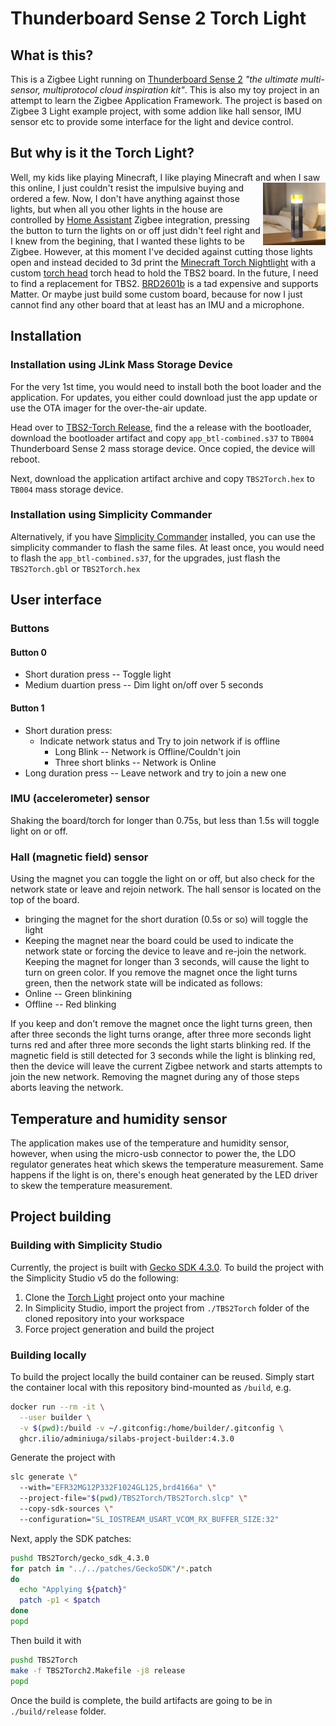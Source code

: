 # Thunderboard Sense 2 Torch Light

## What is this?

This is a Zigbee Light running on [Thunderboard Sense 2](https://www.silabs.com/documents/public/user-guides/ug309-sltb004a-user-guide.pdf) *"the ultimate multi-sensor, multiprotocol cloud inspiration kit"*. This is also my toy project in an attempt to learn the Zigbee Application Framework. The project is based on Zigbee 3 Light example project, with some addion like hall sensor, IMU sensor etc to provide some interface for the light and device control.

## But why is it the Torch Light?

Well, my kids like playing Minecraft, I like playing Minecraft and when I saw this <img align="right" width="100" height="100" src="Docs/Media/minecraft-torch-toy.png">
online, I just couldn't resist the impulsive buying and ordered a few. Now, I don't have anything against those lights, but when all you other lights in the house are controlled by [Home Assistant](https://www.home-assistant.io/) Zigbee integration, pressing the button to turn the lights on or off just didn't feel right and I knew from the begining, that I wanted these lights to be Zigbee. However, at this moment I've decided against cutting those lights open and instead decided to 3d print the [Minecraft Torch Nightlight][3d Source Torch Light] with a custom [torch head](3D%20Models/TBS2-Torch-head.stl) torch head to hold the TBS2 board. In the future, I need to find a replacement for TBS2. [BRD2601b](https://www.silabs.com/documents/public/user-guides/ug524-brd2601b-user-guide.pdf) is a tad expensive and supports Matter. Or maybe just build some custom board, because for now I just cannot find any other board that at least has an IMU and a microphone.

## Installation

### Installation using JLink Mass Storage Device

For the very 1st time, you would need to install both the boot loader and the application. For updates, you either could download just the app update or use the OTA imager for the over-the-air update.

Head over to [TBS2-Torch Release](https://github.com/Adminiuga/TBS2Torch/releases), find the a release with the bootloader, download the bootloader artifact and copy `app_btl-combined.s37` to `TB004` Thunderboard Sense 2 mass storage device. Once copied, the device will reboot.

Next, download the application artifact archive and copy `TBS2Torch.hex` to `TB004` mass storage device.

### Installation using Simplicity Commander

Alternatively, if you have [Simplicity Commander][Simplicity Commander] installed, you can use the simplicity commander to flash the same files. At least once, you would need to flash the `app_btl-combined.s37`, for the upgrades, just flash the `TBS2Torch.gbl` or `TBS2Torch.hex`

## User interface

### Buttons

#### Button 0

- Short duration press -- Toggle light
- Medium duartion press -- Dim light on/off over 5 seconds

#### Button 1

- Short duration press:
  - Indicate network status and Try to join network if is offline
    - Long Blink -- Network is Offline/Couldn't join
    - Three short blinks -- Network is Online
- Long duration press -- Leave network and try to join a new one

### IMU (accelerometer) sensor

Shaking the board/torch for longer than 0.75s, but less than 1.5s will toggle light on or off.

### Hall (magnetic field) sensor

Using the magnet you can toggle the light on or off, but also check for the network state or leave and rejoin network.
The hall sensor is located on the top of the board.

- bringing the magnet for the short duration (0.5s or so) will toggle the light
- Keeping the magnet near the board could be used to indicate the network state or forcing the device to leave and re-join the network. Keeping the magnet for longer than 3 seconds, will cause the light to turn on green color. If you remove the magnet once the light turns green, then the network state will be indicated as follows:
- Online -- Green blinkining
- Offline -- Red blinking

If you keep and don't remove the magnet once the light turns green, then after three seconds the light turns orange, after three more seconds light turns red and after three more seconds the light starts blinking red. If the magnetic field is still detected for 3 seconds while the light is blinking red, then the device will leave the current Zigbee network and starts attempts to join the new network. Removing the magnet during any of those steps aborts leaving the network.

## Temperature and humidity sensor

The application makes use of the temperature and humidity sensor, however, when using the micro-usb connector to power the, the LDO regulator generates heat which skews the temperature measurement. Same happens if the light is on, there's enough heat generated by the LED driver to skew the temperature measurement.

## Project building

### Building with Simplicity Studio

Currently, the project is built with [Gecko SDK 4.3.0][Current Gecko SDK]. To build the project with the Simplicity Studio v5 do the following:

1. Clone the [Torch Light][Torch Light GH] project onto your machine
2. In Simplicity Studio, import the project from `./TBS2Torch` folder of the cloned repository into your workspace
3. Force project generation and build the project

### Building locally

To build the project locally the build container can be reused. Simply start the container local with this repository bind-mounted as `/build`, e.g.

```bash
docker run --rm -it \
  --user builder \
  -v $(pwd):/build -v ~/.gitconfig:/home/builder/.gitconfig \
  ghcr.ilio/adminiuga/silabs-project-builder:4.3.0
```

Generate the project with

```bash
slc generate \"
  --with="EFR32MG12P332F1024GL125,brd4166a" \"
  --project-file="$(pwd)/TBS2Torch/TBS2Torch.slcp" \"
  --copy-sdk-sources \"
  --configuration="SL_IOSTREAM_USART_VCOM_RX_BUFFER_SIZE:32"
```

Next, apply the SDK patches:

```bash
pushd TBS2Torch/gecko_sdk_4.3.0
for patch in "../../patches/GeckoSDK"/*.patch
do
  echo "Applying ${patch}"
  patch -p1 < $patch
done
popd
```

Then build it with

```bash
pushd TBS2Torch
make -f TBS2Torch2.Makefile -j8 release
popd
```

Once the build is complete, the build artifacts are going to be in `./build/release` folder.

[Reference Table]: #
[Torch Light GH]: https://github.com/Adminiuga/TBS2Torch.git "TBS2 Torch Light Github Project"

[3d Source Torch Light]: https://www.thingiverse.com/thing:2002669 "3D Torch Light"

[Simplicity Commander]: https://community.silabs.com/s/article/simplicity-commander?language=en_US "Simplicity Commander"

[Current Gecko SDK]: https://github.com/SiliconLabs/gecko_sdk/releases/v4.3.0 "Gecko SDK"
